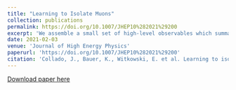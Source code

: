 ```yaml
---
title: "Learning to Isolate Muons"
collection: publications
permalink: https://doi.org/10.1007/JHEP10%282021%29200
excerpt: 'We assemble a small set of high-level observables which summarize the calorimeter information and close the performance gap with networks which analyze the calorimeter cells directly.'
date: 2021-02-03
venue: 'Journal of High Energy Physics'
paperurl: 'https://doi.org/10.1007/JHEP10%282021%29200'
citation: 'Collado, J., Bauer, K., Witkowski, E. et al. Learning to isolate muons. J. High Energ. Phys. 2021, 200 (2021).'
---
```

<!-- This paper is about the number 1. The number 2 is left for future work. -->

[Download paper here](https://taylorfaucett.github.io/files/muons.pdf)

<!-- Recommended citation: Your Name, You. (2009). "Paper Title Number 1." <i>Journal 1</i>. 1(1). -->